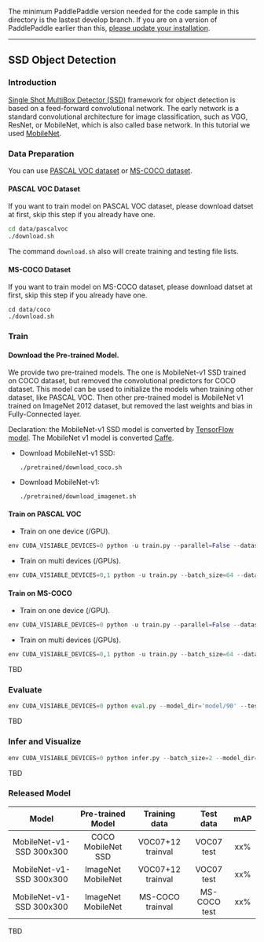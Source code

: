 The minimum PaddlePaddle version needed for the code sample in this directory is the lastest develop branch. If you are on a version of PaddlePaddle earlier than this, [please update your installation](http://www.paddlepaddle.org/docs/develop/documentation/en/build_and_install/pip_install_en.html).

---

## SSD Object Detection

### Introduction

[Single Shot MultiBox Detector (SSD)](https://arxiv.org/abs/1512.02325) framework for object detection is based on a feed-forward convolutional network. The early network is a standard convolutional architecture for image classification, such as VGG, ResNet, or MobileNet, which is also called base network. In this tutorial we used [MobileNet](https://arxiv.org/abs/1704.04861).

### Data Preparation

You can use [PASCAL VOC dataset](http://host.robots.ox.ac.uk/pascal/VOC/) or [MS-COCO dataset](http://cocodataset.org/#download).

#### PASCAL VOC Dataset

If you want to train model on PASCAL VOC dataset, please download datset at first, skip this step if you already have one.

```bash
cd data/pascalvoc
./download.sh
```

The command `download.sh` also will create training and testing file lists.

#### MS-COCO Dataset

If you want to train model on MS-COCO dataset, please download datset at first, skip this step if you already have one.

```
cd data/coco
./download.sh
```

### Train

#### Download the Pre-trained Model.

We provide two pre-trained models. The one is MobileNet-v1 SSD trained on COCO dataset, but removed the convolutional predictors for COCO dataset. This model can be used to initialize the models when training other dataset, like PASCAL VOC. Then other pre-trained model is MobileNet v1 trained on ImageNet 2012 dataset, but removed the last weights and bias in Fully-Connected layer.

Declaration: the MobileNet-v1 SSD model is converted by [TensorFlow model](https://github.com/tensorflow/models/blob/f87a58cd96d45de73c9a8330a06b2ab56749a7fa/research/object_detection/g3doc/detection_model_zoo.md). The MobileNet v1 model is converted [Caffe](https://github.com/shicai/MobileNet-Caffe).

  - Download MobileNet-v1 SSD:
    ```
    ./pretrained/download_coco.sh
    ```
  - Download MobileNet-v1:
    ```
    ./pretrained/download_imagenet.sh
    ```

#### Train on PASCAL VOC
  - Train on one device (/GPU).
  ```python
  env CUDA_VISIABLE_DEVICES=0 python -u train.py --parallel=False --dataset='pascalvoc' --pretrained_model='pretrained/ssd_mobilenet_v1_coco/'
  ```
  - Train on multi devices (/GPUs).

  ```python
  env CUDA_VISIABLE_DEVICES=0,1 python -u train.py --batch_size=64 --dataset='pascalvoc' --pretrained_model='pretrained/ssd_mobilenet_v1_coco/'
  ```

#### Train on MS-COCO
  - Train on one device (/GPU).
  ```python
  env CUDA_VISIABLE_DEVICES=0 python -u train.py --parallel=False --dataset='coco2014' --pretrained_model='pretrained/mobilenet_imagenet/'
  ```
  - Train on multi devices (/GPUs).
  ```python
  env CUDA_VISIABLE_DEVICES=0,1 python -u train.py --batch_size=64 --dataset='coco2014' --pretrained_model='pretrained/mobilenet_imagenet/'
  ```

TBD

### Evaluate

```python
env CUDA_VISIABLE_DEVICES=0 python eval.py --model_dir='model/90' --test_list=''
```

TBD

### Infer and Visualize

```python
env CUDA_VISIABLE_DEVICES=0 python infer.py --batch_size=2 --model_dir='model/90' --test_list=''
```

TBD

### Released Model


| Model                    | Pre-trained Model  | Training data    | Test data    | mAP |
|:------------------------:|:------------------:|:----------------:|:------------:|:----:|
|MobileNet-v1-SSD 300x300  | COCO MobileNet SSD | VOC07+12 trainval| VOC07 test   | xx%  |
|MobileNet-v1-SSD 300x300  | ImageNet MobileNet | VOC07+12 trainval| VOC07 test   | xx%  |
|MobileNet-v1-SSD 300x300  | ImageNet MobileNet | MS-COCO trainval | MS-COCO test | xx%  |

TBD
